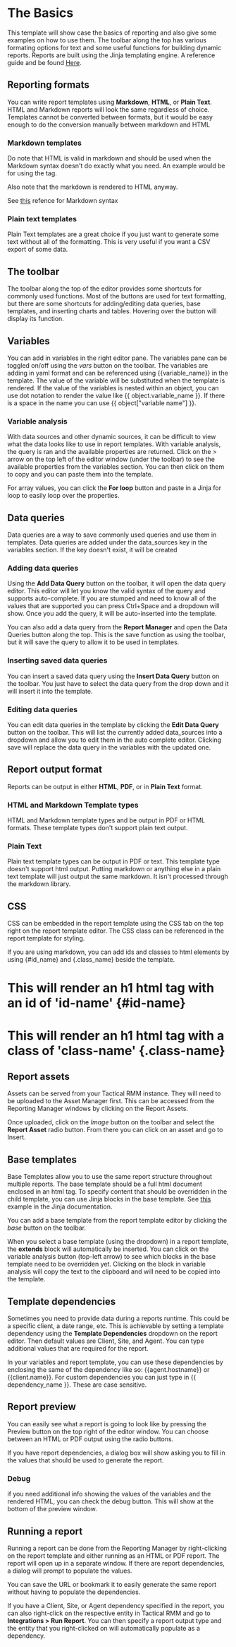 # The Basics

This template will show case the basics of reporting and also give some examples on how to use them. The toolbar along the top 
has various formating options for text and some useful functions for building dynamic reports. Reports are built using the Jinja
templating engine. A reference guide and be found [Here](https://jinja.palletsprojects.com/en/3.1.x/templates/). 

## Reporting formats

You can write report templates using **Markdown**, **HTML**, or **Plain Text**. HTML and Markdown reports will look the 
same regardless of choice. Templates cannot be converted between formats, but it would be easy enough to do the conversion
manually between markdown and HTML

### Markdown templates

Do note that HTML is valid in markdown and should be used when the Markdown syntax doesn't do exactly what you need. An example
would be for using the <table> tag.

Also note that the markdown is rendered to HTML anyway.

See [this](https://daringfireball.net/projects/markdown/syntax) refence for Markdown syntax

### Plain text templates

Plain Text templates are a great choice if you just want to generate some text without all of the formatting. This is very useful if you want a CSV export of some data.

## The toolbar

The toolbar along the top of the editor provides some shortcuts for commonly used functions. Most of the 
buttons are used for text formatting, but there are some shortcuts for adding/editing data queries, base templates,
and inserting charts and tables. Hovering over the button will display its function.

## Variables

You can add in variables in the right editor pane. The variables pane can be toggled
on/off using the *vars* button on the toolbar. The variables are adding in yaml format
and can be referenced using {{variable_name}} in the template. The value of the variable
will be substituted when the template is rendered. If the value of the variables is nested within
an object, you can use dot notation to render the value like {{ object.variable_name }}. If there is
a space in the name you can use {{ object["variable name"] }}.

### Variable analysis

With data sources and other dynamic sources, it can be difficult to view what the data
looks like to use in report templates. With variable analysis, the query is ran and 
the available properties are returned. Click on the > arrow on the top left of the 
editor window (under the toolbar) to see the available properties from the variables
section. You can then click on them to copy and you can paste them into the template.

For array values, you can click the **For loop** button and paste in a Jinja for loop
to easily loop over the properties.

## Data queries

Data queries are a way to save commonly used queries and use them in templates. Data
queries are added under the data_sources key in the variables section. If the key 
doesn't exist, it will be created

### Adding data queries

Using the **Add Data Query** button on the toolbar, it will open the data query editor.
This editor will let you know the valid syntax of the query and supports auto-complete.
If you are stumped and need to know all of the values that are supported you can press
Ctrl+Space and a dropdown will show. Once you add the query, it will be auto-inserted
into the template.

You can also add a data query from the **Report Manager** and open the Data Queries button
along the top. This is the save function as using the toolbar, but it will save the query
to allow it to be used in templates.

### Inserting saved data queries

You can insert a saved data query using the **Insert Data Query** button on the toolbar. You just
have to select the data query from the drop down and it will insert it into the template.

### Editing data queries

You can edit data queries in the template by clicking the **Edit Data Query** button on the toolbar.
This will list the currently added data_sources into a dropdown and allow you to edit them in the 
auto complete editor. Clicking save will replace the data query in the variables with the updated 
one.


## Report output format

Reports can be output in either **HTML**, **PDF**, or in **Plain Text** format.

### HTML and Markdown Template types

HTML and Markdown template types and be output in PDF or HTML formats. These template types don't 
support plain text output.

### Plain Text

Plain text template types can be output in PDF or text. This template type doesn't support html output.
Putting markdown or anything else in a plain text template will just output the same markdown. It isn't processed through
the markdown library.

## CSS

CSS can be embedded in the report template using the CSS tab on the top right on the
report template editor. The CSS class can be referenced in the report template for
styling. 

If you are using markdown, you can add ids and classes to html elements by
using {#id_name} and {.class_name} beside the template.

# This will render an h1 html tag with an id of 'id-name' {#id-name} 

# This will render an h1 html tag with a class of 'class-name' {.class-name} 

## Report assets

Assets can be served from your Tactical RMM instance. They will need to be uploaded
to the Asset Manager first. This can be accessed from the Reporting Manager windows by
clicking on the Report Assets.

Once uploaded, click on the *Image* button on the toolbar and select the **Report Asset**
radio button. From there you can click on an asset and go to Insert.

## Base templates

Base Templates allow you to use the same report structure throughout multiple reports.
The base template should be a full html document enclosed in an html tag. To specify
content that should be overridden in the child template, you can use Jinja blocks in 
the base template. See [this](https://jinja.palletsprojects.com/en/3.1.x/templates/#template-inheritance) 
example in the Jinja documentation.

You can add a base template from the report template editor by clicking the *base*
button on the toolbar.

When you select a base template (using the dropdown) in a report template, the **extends**
block will automatically be inserted. You can click on the variable analysis button
(top-left arrow) to see which blocks in the base template need to be overridden yet.
Clicking on the block in variable analysis will copy the text to the clipboard and will
need to be copied into the template.

## Template dependencies

Sometimes you need to provide data during a reports runtime. This could be a specific
client, a date range, etc. This is achievable by setting a template dependency using
the **Template Dependencies** dropdown on the report editor. Then default values are
Client, Site, and Agent. You can type additional values that are required for the report.

In your variables and report template, you can use these dependencies by enclosing the
same of the dependency like so: {{agent.hostname}} or {{client.name}}. For custom
dependencies you can just type in {{ dependency_name }}. These are case sensitive.

## Report preview

You can easily see what a report is going to look like by pressing the Preview button 
on the top right of the editor window. You can choose between an HTML or PDF output 
using the radio buttons.

If you have report dependencies, a dialog box will show asking you to fill in the values
that should be used to generate the report.

### Debug

if you need additional info showing the values of the variables and the rendered HTML,
you can check the debug button. This will show at the bottom of the preview window.

## Running a report

Running a report can be done from the Reporting Manager by right-clicking on the 
report template and either running as an HTML or PDF report. The report will open
up in a separate window. If there are report dependencies, a dialog will prompt to 
populate the values. 

You can save the URL or bookmark it to easily generate the same report without having
to populate the dependencies.

If you have a Client, Site, or Agent dependency specified in the report, you can also
right-click on the respective entity in Tactical RMM and go to **Integrations > Run Report**.
You can then specify a report output type and the entity that you right-clicked on will
automatically populate as a dependency.